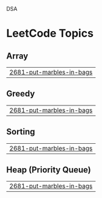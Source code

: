 DSA

<!---LeetCode Topics Start-->
# LeetCode Topics
## Array
|  |
| ------- |
| [2681-put-marbles-in-bags](https://github.com/Shashank164/DSA/tree/master/2681-put-marbles-in-bags) |
## Greedy
|  |
| ------- |
| [2681-put-marbles-in-bags](https://github.com/Shashank164/DSA/tree/master/2681-put-marbles-in-bags) |
## Sorting
|  |
| ------- |
| [2681-put-marbles-in-bags](https://github.com/Shashank164/DSA/tree/master/2681-put-marbles-in-bags) |
## Heap (Priority Queue)
|  |
| ------- |
| [2681-put-marbles-in-bags](https://github.com/Shashank164/DSA/tree/master/2681-put-marbles-in-bags) |
<!---LeetCode Topics End-->